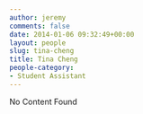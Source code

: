 ```yaml
---
author: jeremy
comments: false
date: 2014-01-06 09:32:49+00:00
layout: people
slug: tina-cheng
title: Tina Cheng
people-category:
- Student Assistant
---
```


No Content Found

